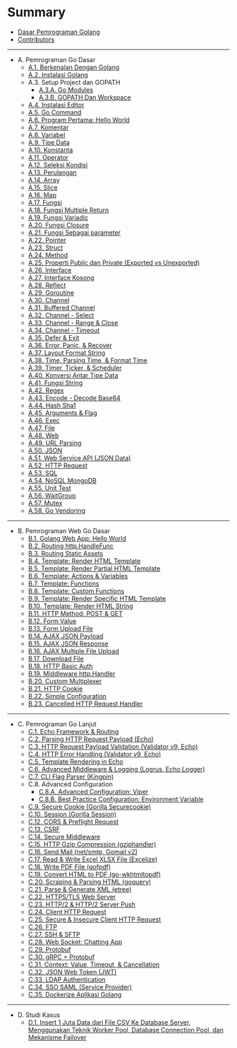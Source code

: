# Summary

* [Dasar Pemrograman Golang](README.md)
* [Contributors](CONTRIBUTORS.md)

<hr>

* A. Pemrograman Go Dasar
  * [A.1. Berkenalan Dengan Golang](1-berkenalan-dengan-golang.md)
  * [A.2. Instalasi Golang](2-instalasi-golang.md)
  * A.3. Setup Project dan GOPATH
    * [A.3.A. Go Modules](3-setup-go-project-dengan-go-modules.md)
    * [A.3.B. GOPATH Dan Workspace](3-gopath-dan-workspace.md)
  * [A.4. Instalasi Editor](4-instalasi-editor.md)
  * [A.5. Go Command](5-go-command.md)
  * [A.6. Program Pertama: Hello World](6-hello-world.md)
  * [A.7. Komentar](7-komentar.md)
  * [A.8. Variabel](8-variabel.md)
  * [A.9. Tipe Data](9-tipe-data.md)
  * [A.10. Konstanta](10-konstanta.md)
  * [A.11. Operator](11-operator.md)
  * [A.12. Seleksi Kondisi](12-seleksi-kondisi.md)
  * [A.13. Perulangan](13-perulangan.md)
  * [A.14. Array](14-array.md)
  * [A.15. Slice](15-slice.md)
  * [A.16. Map](16-map.md)
  * [A.17. Fungsi](17-fungsi.md)
  * [A.18. Fungsi Multiple Return](18-fungsi-multiple-return.md)
  * [A.19. Fungsi Variadic](19-fungsi-variadic.md)
  * [A.20. Fungsi Closure](20-fungsi-closure.md)
  * [A.21. Fungsi Sebagai parameter](21-fungsi-sebagai-parameter.md)
  * [A.22. Pointer](22-pointer.md)
  * [A.23. Struct](23-struct.md)
  * [A.24. Method](24-method.md)
  * [A.25. Properti Public dan Private (Exported vs Unexported)](25-properti-public-dan-private.md)
  * [A.26. Interface](26-interface.md)
  * [A.27. Interface Kosong](27-interface-kosong.md)
  * [A.28. Reflect](28-reflect.md)
  * [A.29. Goroutine](29-goroutine.md)
  * [A.30. Channel](30-channel.md)
  * [A.31. Buffered Channel](31-buffered-channel.md)
  * [A.32. Channel - Select](32-channel-select.md)
  * [A.33. Channel - Range & Close](33-channel-range-close.md)
  * [A.34. Channel - Timeout](34-channel-timeout.md)
  * [A.35. Defer & Exit](35-defer-exit.md)
  * [A.36. Error, Panic, & Recover](36-error-panic-recover.md)
  * [A.37. Layout Format String](37-string-format.md)
  * [A.38. Time, Parsing Time, & Format Time](38-time.md)
  * [A.39. Timer, Ticker, & Scheduler](39-timer.md)
  * [A.40. Konversi Antar Tipe Data](40-data-type-conversion.md)
  * [A.41. Fungsi String](41-strings.md)
  * [A.42. Regex](42-regex.md)
  * [A.43. Encode - Decode Base64](43-encoding-base64.md)
  * [A.44. Hash Sha1](44-hash-sha1.md)
  * [A.45. Arguments & Flag](45-command-line-args-flag.md)
  * [A.46. Exec](46-exec.md)
  * [A.47. File](47-file.md)
  * [A.48. Web](48-web.md)
  * [A.49. URL Parsing](49-url-parsing.md)
  * [A.50. JSON](50-json.md)
  * [A.51. Web Service API (JSON Data)](51-web-json-api.md)
  * [A.52. HTTP Request](52-http-request.md)
  * [A.53. SQL](53-sql.md)
  * [A.54. NoSQL MongoDB](54-mongodb.md)
  * [A.55. Unit Test](55-unit-test.md)
  * [A.56. WaitGroup](56-waitgroup.md)
  * [A.57. Mutex](57-mutex.md)
  * [A.58. Go Vendoring](A-58-go-vendoring.md)
  <!-- * [A.61. Time & Timezone Location](A-61-time-timezone-location.md) -->
  <!-- * [A.62. Dockerize Go](A-61-time-timezone-location.md) -->
  <!-- worker pool -->

<hr>

* B. Pemrograman Web Go Dasar
  * [B.1. Golang Web App: Hello World](B-1-golang-web-hello-world.md)
  * [B.2. Routing http.HandleFunc](B-2-routing-http-handlefunc.md)
  * [B.3. Routing Static Assets](B-3-routing-static-assets.md)
  * [B.4. Template: Render HTML Template](B-4-template-render-html.md)
  * [B.5. Template: Render Partial HTML Template](B-5-template-render-partial-html.md)
  * [B.6. Template: Actions & Variables](B-6-template-actions-variables.md)
  * [B.7. Template: Functions](B-7-template-functions.md)
  * [B.8. Template: Custom Functions](B-8-template-custom-functions.md)
  * [B.9. Template: Render Specific HTML Template](B-9-render-specific-html-template.md)
  * [B.10. Template: Render HTML String](B-10-render-html-string.md)
  * [B.11. HTTP Method: POST & GET](B-11-http-method.md)
  * [B.12. Form Value](B-12-form-value.md)
  * [B.13. Form Upload File](B-13-form-upload-file.md)
  * [B.14. AJAX JSON Payload](B-14-ajax-json-payload.md)
  * [B.15. AJAX JSON Response](B-15-ajax-json-response.md)
  * [B.16. AJAX Multiple File Upload](B-16-ajax-multi-upload.md)
  * [B.17. Download File](B-17-download-file.md)
  * [B.18. HTTP Basic Auth](B-18-http-basic-auth.md)
  * [B.19. Middleware http.Handler](B-19-middleware-using-http-handler.md)
  * [B.20. Custom Multiplexer](B-20-custom-mux-multiplexer.md)
  * [B.21. HTTP Cookie](B-21-cookie.md)
  * [B.22. Simple Configuration](B-22-simple-configuration.md)
  * [B.23. Cancelled HTTP Request Handler](B-23-server-handle-cancelled-http-request.md)

<hr>

* C. Pemrograman Go Lanjut
  * [C.1. Echo Framework & Routing](C-1-echo-routing.md)
  * [C.2. Parsing HTTP Request Payload (Echo)](C-2-parsing-http-request-payload-echo.md)
  * [C.3. HTTP Request Payload Validation (Validator v9, Echo)](C-3-http-request-payload-validation.md)
  * [C.4. HTTP Error Handling (Validator v9, Echo)](C-4-http-error-handling.md)
  * [C.5. Template Rendering in Echo](C-5-echo-template-rendering.md)
  * [C.6. Advanced Middleware & Logging (Logrus, Echo Logger)](C-6-advanced-middleware-and-logging.md)
  * [C.7. CLI Flag Parser (Kingpin)](C-7-flag-parser.md)
  * C.8. Advanced Configuration
    * [C.8.A. Advanced Configuration: Viper](C-8-A-advanced-configuration-viper.md)
    * [C.8.B. Best Practice Configuration: Environment Variable](C-8-B-best-practice-configuration-env-var.md)
  * [C.9. Secure Cookie (Gorilla Securecookie)](C-9-securecookie.md)
  * [C.10. Session (Gorilla Session)](C-10-session.md)
  * [C.12. CORS & Preflight Request](C-12-cors-preflight-request.md)
  * [C.13. CSRF](C-13-csrf.md)
  * [C.14. Secure Middleware](C-14-secure-middleware.md)
  * [C.15. HTTP Gzip Compression (gziphandler)](C-15-http-gzip-compression.md)
  * [C.16. Send Mail (net/smtp, Gomail v2)](C-16-send-email.md)
  * [C.17. Read & Write Excel XLSX File (Excelize)](C-17-read-write-excel-xlsx-file.md)
  * [C.18. Write PDF File (gofpdf)](C-18-write-pdf-file.md)
  * [C.19. Convert HTML to PDF (go-wkhtmltopdf)](C-19-convert-html-to-pdf.md)
  * [C.20. Scraping & Parsing HTML (goquery)](C-20-scraping-parsing-html.md)
  * [C.21. Parse & Generate XML (etree)](C-21-xml-parser.md)
  * [C.22. HTTPS/TLS Web Server](C-22-https-tls.md)
  * [C.23. HTTP/2 & HTTP/2 Server Push](C-23-http2-server-push.md)
  * [C.24. Client HTTP Request](C-24-client-http-request.md)
  * [C.25. Secure & Insecure Client HTTP Request](C-25-secure-insecure-client-http-request.md)
  * [C.26. FTP](C-26-golang-ftp.md)
  * [C.27. SSH & SFTP](C-27-golang-ssh-sftp.md)
  * [C.28. Web Socket: Chatting App](C-28-golang-web-socket.md)
  * [C.29. Protobuf](C-29-golang-protobuf-implementation.md)
  * [C.30. gRPC + Protobuf](C-30-golang-grpc-protobuf.md)
  * [C.31. Context: Value, Timeout, & Cancellation](C-31-golang-context.md)
  * [C.32. JSON Web Token (JWT)](C-32-golang-jwt.md)
  * [C.33. LDAP Authentication](C-33-golang-ldap-authentication.md)
  * [C.34. SSO SAML (Service Provider)](C-34-golang-sso-saml-sp.md)
  * [C.35. Dockerize Aplikasi Golang](/C-35-dockerize-golang.md)

<hr>

* D. Studi Kasus
  * [D.1. Insert 1 Juta Data dari File CSV Ke Database Server, Menggunakan Teknik Worker Pool, Database Connection Pool, dan Mekanisme Failover](D-1-insert-1mil-csv-record-into-db-in-a-minute.md)
